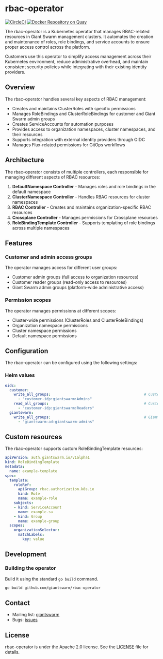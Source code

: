 # rbac-operator

[![CircleCI](https://circleci.com/gh/giantswarm/rbac-operator.svg?&style=shield&&circle-token=373dcae33aecb47a0a53c51105e9381dff5b0b88)](https://circleci.com/gh/giantswarm/rbac-operator)
[![Docker Repository on Quay](https://quay.io/repository/giantswarm/rbac-operator/status "Docker Repository on Quay")](https://quay.io/repository/giantswarm/rbac-operator)

The rbac-operator is a Kubernetes operator that manages RBAC-related resources in Giant Swarm management clusters. It automates the creation and maintenance of roles, role bindings, and service accounts to ensure proper access control across the platform.

Customers use this operator to simplify access management across their Kubernetes environment, reduce administrative overhead, and maintain consistent security policies while integrating with their existing identity providers.

## Overview

The rbac-operator handles several key aspects of RBAC management:

- Creates and maintains ClusterRoles with specific permissions
- Manages RoleBindings and ClusterRoleBindings for customer and Giant Swarm admin groups
- Creates ServiceAccounts for automation purposes
- Provides access to organization namespaces, cluster namespaces, and their resources
- Supports integration with external identity providers through OIDC
- Manages Flux-related permissions for GitOps workflows

## Architecture

The rbac-operator consists of multiple controllers, each responsible for managing different aspects of RBAC resources:

1. **DefaultNamespace Controller** - Manages roles and role bindings in the default namespace
2. **ClusterNamespace Controller** - Handles RBAC resources for cluster namespaces
3. **RBAC Controller** - Creates and maintains organization-specific RBAC resources
4. **Crossplane Controller** - Manages permissions for Crossplane resources
5. **RoleBindingTemplate Controller** - Supports templating of role bindings across multiple namespaces

## Features

### Customer and admin access groups

The operator manages access for different user groups:

- Customer admin groups (full access to organization resources)
- Customer reader groups (read-only access to resources)
- Giant Swarm admin groups (platform-wide administrative access)

### Permission scopes

The operator manages permissions at different scopes:

- Cluster-wide permissions (ClusterRoles and ClusterRoleBindings)
- Organization namespace permissions
- Cluster namespace permissions
- Default namespace permissions

## Configuration

The rbac-operator can be configured using the following settings:

### Helm values

```yaml
oidc:
  customer:
    write_all_groups:                                           # Customer groups with admin access
      - "customer-idp:giantswarm:Admins"
    read_all_groups:                                            # Customer groups with read-only access
      - "customer-idp:giantswarm:Readers"
  giantswarm:
    write_all_groups:                                           # Giant Swarm admin groups
      - "giantswarm-ad:giantswarm-admins"
```

## Custom resources

The rbac-operator supports custom RoleBindingTemplate resources:

```yaml
apiVersion: auth.giantswarm.io/v1alpha1
kind: RoleBindingTemplate
metadata:
  name: example-template
spec:
  template:
    roleRef:
      apiGroup: rbac.authorization.k8s.io
      kind: Role
      name: example-role
    subjects:
    - kind: ServiceAccount
      name: example-sa
    - kind: Group
      name: example-group
  scopes:
    organizationSelector:
      matchLabels:
        key: value
```

## Development

### Building the operator

Build it using the standard `go build` command.

```bash
go build github.com/giantswarm/rbac-operator
```

## Contact

- Mailing list: [giantswarm](https://groups.google.com/forum/!forum/giantswarm)
- Bugs: [issues](https://github.com/giantswarm/rbac-operator/issues)

## License

rbac-operator is under the Apache 2.0 license. See the [LICENSE](LICENSE) file for
details.
